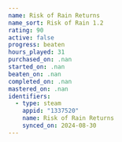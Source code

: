```yaml
---
name: Risk of Rain Returns
name_sort: Risk of Rain 1.2
rating: 90
active: false
progress: beaten
hours_played: 31
purchased_on: .nan
started_on: .nan
beaten_on: .nan
completed_on: .nan
mastered_on: .nan
identifiers:
  - type: steam
    appid: "1337520"
    name: Risk of Rain Returns
    synced_on: 2024-08-30
---
```

